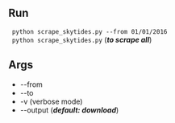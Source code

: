 ## Run
``` python scrape_skytides.py --from 01/01/2016```
</br>
``` python scrape_skytides.py```  (***to scrape all***)
## Args
* --from
* --to
* -v (verbose mode)
* --output (***default: download***)
